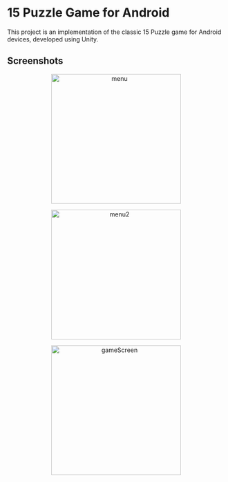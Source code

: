 # 15 Puzzle Game for Android

This project is an implementation of the classic 15 Puzzle game for Android devices, developed using Unity.

## Screenshots

<p align="center">
  <img src="https://github.com/AlexN09/15puzzle/assets/136353046/fdeadc46-07e0-45d5-b88a-d4bf3c3222fa" alt="menu" width="300"/>
</p>

<p align="center">
  <img src="https://github.com/AlexN09/15puzzle/assets/136353046/b6922ca9-cdb8-4a91-b212-c64bcb8efa26" alt="menu2" width="300"/>
</p>

<p align="center">
  <img src="https://github.com/AlexN09/15puzzle/assets/136353046/07a9b682-2ebf-4959-ac66-fcfbd22c8cc3" alt="gameScreen" width="300"/>
</p>

